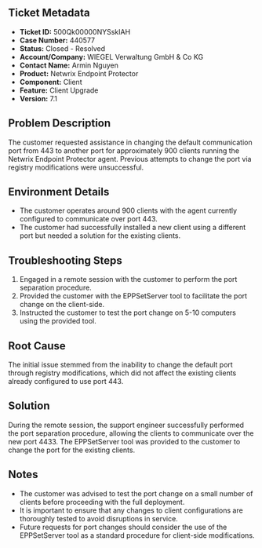 ## Ticket Metadata
- **Ticket ID:** 500Qk00000NYSskIAH
- **Case Number:** 440577
- **Status:** Closed - Resolved
- **Account/Company:** WIEGEL Verwaltung GmbH & Co KG
- **Contact Name:** Armin Nguyen
- **Product:** Netwrix Endpoint Protector
- **Component:** Client
- **Feature:** Client Upgrade
- **Version:** 7.1

## Problem Description
The customer requested assistance in changing the default communication port from 443 to another port for approximately 900 clients running the Netwrix Endpoint Protector agent. Previous attempts to change the port via registry modifications were unsuccessful.

## Environment Details
- The customer operates around 900 clients with the agent currently configured to communicate over port 443.
- The customer had successfully installed a new client using a different port but needed a solution for the existing clients.

## Troubleshooting Steps
1. Engaged in a remote session with the customer to perform the port separation procedure.
2. Provided the customer with the EPPSetServer tool to facilitate the port change on the client-side.
3. Instructed the customer to test the port change on 5-10 computers using the provided tool.

## Root Cause
The initial issue stemmed from the inability to change the default port through registry modifications, which did not affect the existing clients already configured to use port 443.

## Solution
During the remote session, the support engineer successfully performed the port separation procedure, allowing the clients to communicate over the new port 4433. The EPPSetServer tool was provided to the customer to change the port for the existing clients.

## Notes
- The customer was advised to test the port change on a small number of clients before proceeding with the full deployment.
- It is important to ensure that any changes to client configurations are thoroughly tested to avoid disruptions in service.
- Future requests for port changes should consider the use of the EPPSetServer tool as a standard procedure for client-side modifications.